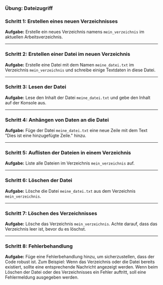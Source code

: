 ### Übung: Dateizugriff


### Schritt 1: Erstellen eines neuen Verzeichnisses

**Aufgabe:**
Erstelle ein neues Verzeichnis namens `mein_verzeichnis` im aktuellen Arbeitsverzeichnis.

---

### Schritt 2: Erstellen einer Datei im neuen Verzeichnis

**Aufgabe:**
Erstelle eine Datei mit dem Namen `meine_datei.txt` im Verzeichnis `mein_verzeichnis` und schreibe einige Textdaten in diese Datei.

---

### Schritt 3: Lesen der Datei

**Aufgabe:**
Lese den Inhalt der Datei `meine_datei.txt` und gebe den Inhalt auf der Konsole aus.

---

### Schritt 4: Anhängen von Daten an die Datei

**Aufgabe:**
Füge der Datei `meine_datei.txt` eine neue Zeile mit dem Text "Dies ist eine hinzugefügte Zeile." hinzu.

---

### Schritt 5: Auflisten der Dateien in einem Verzeichnis

**Aufgabe:**
Liste alle Dateien im Verzeichnis `mein_verzeichnis` auf.

---

### Schritt 6: Löschen der Datei

**Aufgabe:**
Lösche die Datei `meine_datei.txt` aus dem Verzeichnis `mein_verzeichnis`.

---

### Schritt 7: Löschen des Verzeichnisses

**Aufgabe:**
Lösche das Verzeichnis `mein_verzeichnis`. Achte darauf, dass das Verzeichnis leer ist, bevor du es löschst.

---

### Schritt 8: Fehlerbehandlung

**Aufgabe:**
Füge eine Fehlerbehandlung hinzu, um sicherzustellen, dass der Code robust ist. Zum Beispiel: Wenn das Verzeichnis oder die Datei bereits existiert, sollte eine entsprechende Nachricht angezeigt werden. Wenn beim Löschen der Datei oder des Verzeichnisses ein Fehler auftritt, soll eine Fehlermeldung ausgegeben werden.

